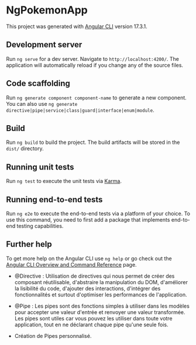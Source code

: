 # NgPokemonApp

This project was generated with [Angular CLI](https://github.com/angular/angular-cli) version 17.3.1.

## Development server

Run `ng serve` for a dev server. Navigate to `http://localhost:4200/`. The application will automatically reload if you change any of the source files.

## Code scaffolding

Run `ng generate component component-name` to generate a new component. You can also use `ng generate directive|pipe|service|class|guard|interface|enum|module`.

## Build

Run `ng build` to build the project. The build artifacts will be stored in the `dist/` directory.

## Running unit tests

Run `ng test` to execute the unit tests via [Karma](https://karma-runner.github.io).

## Running end-to-end tests

Run `ng e2e` to execute the end-to-end tests via a platform of your choice. To use this command, you need to first add a package that implements end-to-end testing capabilities.

## Further help

To get more help on the Angular CLI use `ng help` or go check out the [Angular CLI Overview and Command Reference](https://angular.io/cli) page.


- @Directive : Utilisation de directives qui nous permet de créer des composant réutilisable, d'abstraire la manipulation du DOM, d'améliorer la lisibilité du code, d'ajouter des interactions, d'intégrer des fonctionnalités et surtout d'optimiser les performances de l'application.

- @Pipe : Les pipes sont des fonctions simples à utiliser dans les modèles pour accepter une valeur d'entrée et renvoyer une valeur transformée. Les pipes sont utiles car vous pouvez les utiliser dans toute votre application, tout en ne déclarant chaque pipe qu'une seule fois.
- Création de Pipes personnalisé.
